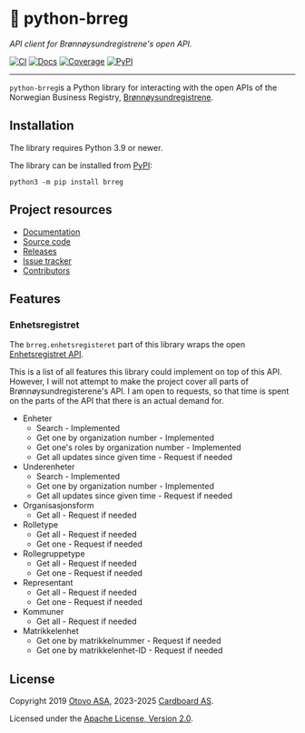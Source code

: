# &#x1F4C7; python-brreg

_API client for Brønnøysundregistrene's open API._

[![CI](https://img.shields.io/github/actions/workflow/status/crdbrd/python-brreg/ci.yml?branch=main)](https://github.com/crdbrd/python-brreg/actions/workflows/ci.yml)
[![Docs](https://img.shields.io/readthedocs/brreg)](https://brreg.readthedocs.io/en/latest/)
[![Coverage](https://img.shields.io/codecov/c/gh/crdbrd/python-brreg)](https://codecov.io/gh/crdbrd/python-brreg)
[![PyPI](https://img.shields.io/pypi/v/brreg)](https://pypi.org/project/brreg/)

---

`python-brreg`is a Python library for interacting with the open APIs of the
Norwegian Business Registry, [Brønnøysundregistrene](https://www.brreg.no/).

## Installation

The library requires Python 3.9 or newer.

The library can be installed from [PyPI](https://pypi.org/project/brreg/):

```
python3 -m pip install brreg
```

## Project resources

- [Documentation](https://brreg.readthedocs.io/)
- [Source code](https://github.com/crdbrd/python-brreg)
- [Releases](https://github.com/crdbrd/python-brreg/releases)
- [Issue tracker](https://github.com/crdbrd/python-brreg/issues)
- [Contributors](https://github.com/crdbrd/python-brreg/graphs/contributors)

## Features

### Enhetsregistret

The `brreg.enhetsregisteret` part of this library wraps the open
[Enhetsregistret API](https://data.brreg.no/enhetsregisteret/api/docs/index.html).

This is a list of all features this library could implement on top of this API.
However, I will not attempt to make the project cover all parts of
Brønnøysundregisterene's API. I am open to requests, so that time is spent on
the parts of the API that there is an actual demand for.

- Enheter
  - Search - Implemented
  - Get one by organization number - Implemented
  - Get one's roles by organization number - Implemented
  - Get all updates since given time - Request if needed
- Underenheter
  - Search - Implemented
  - Get one by organization number - Implemented
  - Get all updates since given time - Request if needed
- Organisasjonsform
  - Get all - Request if needed
- Rolletype
  - Get all - Request if needed
  - Get one - Request if needed
- Rollegruppetype
  - Get all - Request if needed
  - Get one - Request if needed
- Representant
  - Get all - Request if needed
  - Get one - Request if needed
- Kommuner
  - Get all - Request if needed
- Matrikkelenhet
  - Get one by matrikkelnummer - Request if needed
  - Get one by matrikkelenhet-ID - Request if needed

## License

Copyright
2019 [Otovo ASA](https://www.otovo.com/),
2023-2025 [Cardboard AS](https://cardboard.inc/).

Licensed under the
[Apache License, Version 2.0](https://www.apache.org/licenses/LICENSE-2.0).
